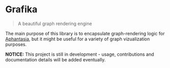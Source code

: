 # Grafika

> A beautiful graph rendering engine

The main purpose of this library is to encapsulate graph-rendering logic for [Aphantasia](https://github.com/0rbit3r/aphantasia), but it might be useful for a variety of graph vizualization purposes.

**NOTICE:** This project is still in development - usage, contributions and documentation details will be added eventually.